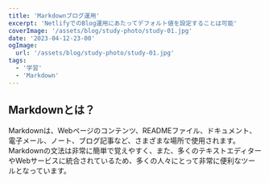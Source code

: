 ```yaml
---
title: 'Markdownブログ運用'
excerpt: 'NetlifyでのBlog運用にあたってデフォルト値を設定することは可能'
coverImage: '/assets/blog/study-photo/study-01.jpg'
date: '2023-04-12-23-00'
ogImage:
  url: '/assets/blog/study-photo/study-01.jpg'
tags:
  - '学習'
  - 'Markdown'
---
```

## Markdownとは？

Markdownは、Webページのコンテンツ、READMEファイル、ドキュメント、電子メール、ノート、ブログ記事など、さまざまな場所で使用されます。Markdownの文法は非常に簡単で覚えやすく、また、多くのテキストエディターやWebサービスに統合されているため、多くの人々にとって非常に便利なツールとなっています。
